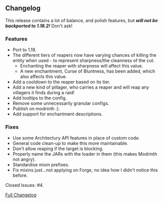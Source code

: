 ## Changelog

This release contains a lot of balance, and polish features, but _**will not be backported to 1.18.2!**_ Don't ask!

### Features

- Port to 1.19.
- The different tiers of reapers now have varying chances of killing the entity when used - to represent sharpness/the
  cleanness of the cut.
  - Enchanting the reaper with sharpness will affect this value.
  - A new enchantment, Curse of Bluntness, has been added, which also affects this value.
- Add a cooldown to the reaper based on its tier.
- Add a new kind of pillager, who carries a reaper and will reap any villagers it finds during a raid!
- Add tooltips to the config.
- Remove some unnecessarily granular configs.
- Publish on modrinth :).
- Add support for enchantment descriptions.

### Fixes

- Use some Architectury API features in place of custom code.
- General code clean-up to make this more maintainable.
- Don't allow reaping if the target is blocking.
- Properly name the JARs with the loader in them (this makes Modrinth not angry).
- Standardise mixin prefixes.
- Fix mixins just...not applying on Forge, no idea how I didn't notice this before.

Closed Issues: #4.

[Full Changelog](https://github.com/JamCoreModding/Reaping/compare/2.1.5...2.2.0)
